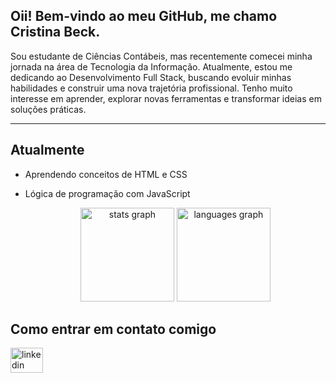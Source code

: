 ## Oii! Bem-vindo ao meu GitHub, me chamo Cristina Beck.
Sou estudante de Ciências Contábeis, mas recentemente comecei minha jornada na área de Tecnologia da Informação.
Atualmente, estou me dedicando ao Desenvolvimento Full Stack, buscando evoluir minhas habilidades e construir uma nova trajetória profissional.
Tenho muito interesse em aprender, explorar novas ferramentas e transformar ideias em soluções práticas.

---

## Atualmente 
* Aprendendo conceitos de HTML e CSS
* Lógica de programação com JavaScript

  <div align="center">
  <img src="https://github-readme-stats.vercel.app/api?username=Acrisbeck&hide_title=false&hide_rank=false&show_icons=true&include_all_commits=true&count_private=true&disable_animations=false&theme=dracula&locale=en&hide_border=false&order=1" height="150" alt="stats graph"  />
  <img src="https://github-readme-stats.vercel.app/api/top-langs?username=Acrisbeck&locale=en&hide_title=false&layout=compact&card_width=320&langs_count=5&theme=dracula&hide_border=false&order=2" height="150" alt="languages graph"  />
</div>

###



## Como entrar em contato comigo 
<div align="left">
  <a href="https://www.linkedin.com/in/cristina-beck-djr/" target="_blank">
    <img src="https://raw.githubusercontent.com/maurodesouza/profile-readme-generator/master/src/assets/icons/social/linkedin/default.svg" width="52" height="40" alt="linkedin logo"  />
  </a>
</div>

